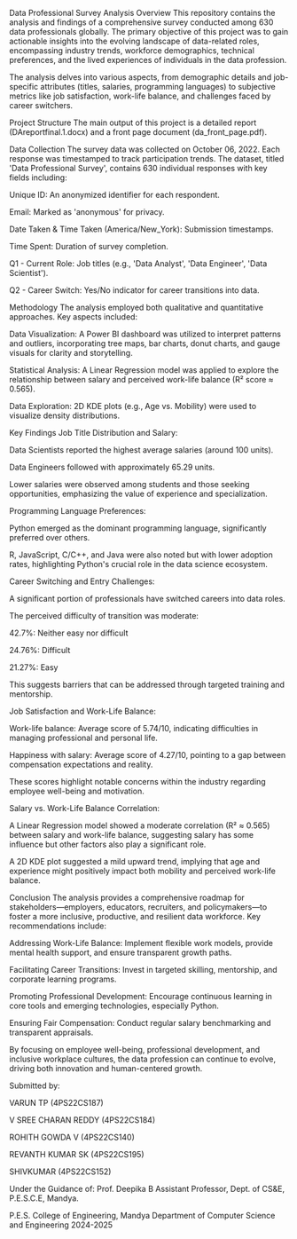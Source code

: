 Data Professional Survey Analysis
Overview
This repository contains the analysis and findings of a comprehensive survey conducted among 630 data professionals globally. The primary objective of this project was to gain actionable insights into the evolving landscape of data-related roles, encompassing industry trends, workforce demographics, technical preferences, and the lived experiences of individuals in the data profession.

The analysis delves into various aspects, from demographic details and job-specific attributes (titles, salaries, programming languages) to subjective metrics like job satisfaction, work-life balance, and challenges faced by career switchers.

Project Structure
The main output of this project is a detailed report (DAreportfinal.1.docx) and a front page document (da_front_page.pdf).

Data Collection
The survey data was collected on October 06, 2022. Each response was timestamped to track participation trends. The dataset, titled 'Data Professional Survey', contains 630 individual responses with key fields including:

Unique ID: An anonymized identifier for each respondent.

Email: Marked as 'anonymous' for privacy.

Date Taken & Time Taken (America/New_York): Submission timestamps.

Time Spent: Duration of survey completion.

Q1 - Current Role: Job titles (e.g., 'Data Analyst', 'Data Engineer', 'Data Scientist').

Q2 - Career Switch: Yes/No indicator for career transitions into data.

Methodology
The analysis employed both qualitative and quantitative approaches. Key aspects included:

Data Visualization: A Power BI dashboard was utilized to interpret patterns and outliers, incorporating tree maps, bar charts, donut charts, and gauge visuals for clarity and storytelling.

Statistical Analysis: A Linear Regression model was applied to explore the relationship between salary and perceived work-life balance (R² score ≈ 0.565).

Data Exploration: 2D KDE plots (e.g., Age vs. Mobility) were used to visualize density distributions.

Key Findings
Job Title Distribution and Salary:

Data Scientists reported the highest average salaries (around 100 units).

Data Engineers followed with approximately 65.29 units.

Lower salaries were observed among students and those seeking opportunities, emphasizing the value of experience and specialization.

Programming Language Preferences:

Python emerged as the dominant programming language, significantly preferred over others.

R, JavaScript, C/C++, and Java were also noted but with lower adoption rates, highlighting Python's crucial role in the data science ecosystem.

Career Switching and Entry Challenges:

A significant portion of professionals have switched careers into data roles.

The perceived difficulty of transition was moderate:

42.7%: Neither easy nor difficult

24.76%: Difficult

21.27%: Easy

This suggests barriers that can be addressed through targeted training and mentorship.

Job Satisfaction and Work-Life Balance:

Work-life balance: Average score of 5.74/10, indicating difficulties in managing professional and personal life.

Happiness with salary: Average score of 4.27/10, pointing to a gap between compensation expectations and reality.

These scores highlight notable concerns within the industry regarding employee well-being and motivation.

Salary vs. Work-Life Balance Correlation:

A Linear Regression model showed a moderate correlation (R² ≈ 0.565) between salary and work-life balance, suggesting salary has some influence but other factors also play a significant role.

A 2D KDE plot suggested a mild upward trend, implying that age and experience might positively impact both mobility and perceived work-life balance.

Conclusion
The analysis provides a comprehensive roadmap for stakeholders—employers, educators, recruiters, and policymakers—to foster a more inclusive, productive, and resilient data workforce. Key recommendations include:

Addressing Work-Life Balance: Implement flexible work models, provide mental health support, and ensure transparent growth paths.

Facilitating Career Transitions: Invest in targeted skilling, mentorship, and corporate learning programs.

Promoting Professional Development: Encourage continuous learning in core tools and emerging technologies, especially Python.

Ensuring Fair Compensation: Conduct regular salary benchmarking and transparent appraisals.

By focusing on employee well-being, professional development, and inclusive workplace cultures, the data profession can continue to evolve, driving both innovation and human-centered growth.

Submitted by:

VARUN TP (4PS22CS187)

V SREE CHARAN REDDY (4PS22CS184)

ROHITH GOWDA V (4PS22CS140)

REVANTH KUMAR SK (4PS22CS195)

SHIVKUMAR (4PS22CS152)

Under the Guidance of:
Prof. Deepika B
Assistant Professor, Dept. of CS&E,
P.E.S.C.E, Mandya.

P.E.S. College of Engineering, Mandya
Department of Computer Science and Engineering
2024-2025
